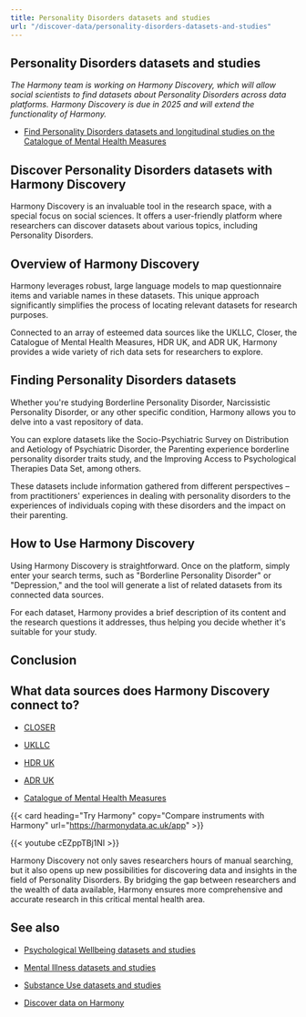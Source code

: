 ```yaml
---
title: Personality Disorders datasets and studies
url: "/discover-data/personality-disorders-datasets-and-studies"
---
```


## Personality Disorders datasets and studies

*The Harmony team is working on Harmony Discovery, which will allow social scientists to find datasets about Personality Disorders across data platforms. Harmony Discovery is due in 2025 and will extend the functionality of Harmony.*

* [Find Personality Disorders datasets and longitudinal studies on the Catalogue of Mental Health Measures](https://www.cataloguementalhealth.ac.uk/?content=search&query=Topic:personality+disorders)

## Discover Personality Disorders datasets with Harmony Discovery

Harmony Discovery is an invaluable tool in the research space, with a special focus on social sciences. It offers a user-friendly platform where researchers can discover datasets about various topics, including Personality Disorders.

## Overview of Harmony Discovery

Harmony leverages robust, large language models to map questionnaire items and variable names in these datasets. This unique approach significantly simplifies the process of locating relevant datasets for research purposes.

Connected to an array of esteemed data sources like the UKLLC, Closer, the Catalogue of Mental Health Measures, HDR UK, and ADR UK, Harmony provides a wide variety of rich data sets for researchers to explore.

## Finding Personality Disorders datasets

Whether you're studying Borderline Personality Disorder, Narcissistic Personality Disorder, or any other specific condition, Harmony allows you to delve into a vast repository of data.

You can explore datasets like the Socio-Psychiatric Survey on Distribution and Aetiology of Psychiatric Disorder, the Parenting experience borderline personality disorder traits study, and the Improving Access to Psychological Therapies Data Set, among others.

These datasets include information gathered from different perspectives – from practitioners' experiences in dealing with personality disorders to the experiences of individuals coping with these disorders and the impact on their parenting.

## How to Use Harmony Discovery

Using Harmony Discovery is straightforward. Once on the platform, simply enter your search terms, such as "Borderline Personality Disorder" or "Depression," and the tool will generate a list of related datasets from its connected data sources.

For each dataset, Harmony provides a brief description of its content and the research questions it addresses, thus helping you decide whether it's suitable for your study.

## Conclusion


## What data sources does Harmony Discovery connect to?

* [CLOSER](https://closer.ac.uk/)

* [UKLLC](https://explore.ukllc.ac.uk)

* [HDR UK](https://www.healthdatagateway.org/)

* [ADR UK](https://www.adruk.org/data-access/data-catalogue/)

* [Catalogue of Mental Health Measures](https://www.cataloguementalhealth.ac.uk/)

{{< card heading="Try Harmony" copy="Compare instruments with Harmony" url="https://harmonydata.ac.uk/app" >}}

{{< youtube cEZppTBj1NI >}}


Harmony Discovery not only saves researchers hours of manual searching, but it also opens up new possibilities for discovering data and insights in the field of Personality Disorders. By bridging the gap between researchers and the wealth of data available, Harmony ensures more comprehensive and accurate research in this critical mental health area.

## See also

* [Psychological Wellbeing datasets and studies](/discover-data/psychological-wellbeing-datasets-and-studies)

* [Mental Illness datasets and studies](/discover-data/mental-illness-datasets-and-studies)

* [Substance Use datasets and studies](/discover-data/substance-use-datasets-and-studies)

* [Discover data on Harmony](/discover-data/)